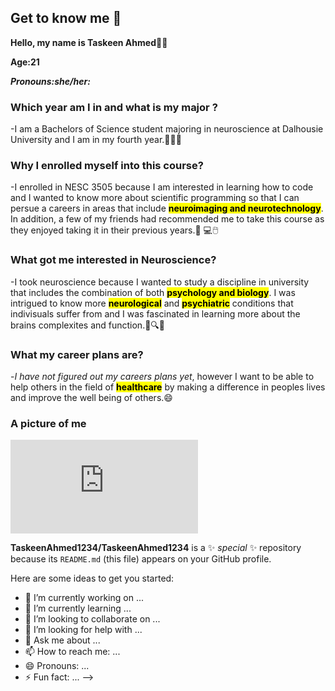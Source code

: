 ## Get to know me 👋

**Hello, my name is Taskeen Ahmed**👩‍🔬

**Age:21**

***Pronouns:she/her:***

### **Which year am I in and what is my major ?**
-I am a Bachelors of Science student majoring in neuroscience at Dalhousie University and I am in my fourth year.📖👩‍🔬
### **Why I enrolled myself into this course?**
-I enrolled in NESC 3505 because I am interested in learning how to code and I wanted to know more about scientific programming so that I can persue a careers in areas that include **<mark>neuroimaging and neurotechnology<mark>**. In addition, a few of my friends had recommended me to take this course as they enjoyed taking it in their previous years.🥼 💻🖱️
### **What got me interested in Neuroscience?**
-I took neuroscience because I wanted to study a discipline in university that includes the combination of both **<mark>psychology and biology<mark>**. I was intrigued to know more **<mark>neurological<mark>** and **<mark>psychiatric<mark>** conditions that indivisuals suffer from and I was fascinated in learning more about the brains complexites and function.💊🔍🧠
### **What my career plans are?**
-*I have not figured out my careers plans yet*, however I want to be able to help others in the field of **<mark>healthcare<mark>** by making a difference in peoples lives and improve the well being of others.😄
### **A picture of me**
![My picture 7.18.49 PM.pdf](https://github.com/user-attachments/files/22352181/My.picture.7.18.49.PM.pdf)

**TaskeenAhmed1234/TaskeenAhmed1234** is a ✨ _special_ ✨ repository because its `README.md` (this file) appears on your GitHub profile.

Here are some ideas to get you started:

- 🔭 I’m currently working on ...
- 🌱 I’m currently learning ...
- 👯 I’m looking to collaborate on ...
- 🤔 I’m looking for help with ...
- 💬 Ask me about ...
- 📫 How to reach me: ...
- 😄 Pronouns: ...
- ⚡ Fun fact: ...
-->
